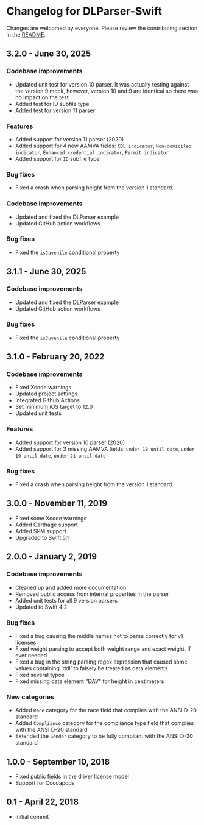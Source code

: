 # Changelog for DLParser-Swift

Changes are welcomed by everyone. Please review the contributing section in the [README](README.md).

## 3.2.0 - June 30, 2025

### Codebase improvements
* Updated unit test for version 10 parser. It was actually testing against the version 9 mock, however, version 10 and 9 are identical so there was no impact on the test
* Added test for ID subfile type
* Added test for version 11 parser

### Features
* Added support for version 11 parser (2020)
* Added support for 4 new AAMVA fields: `CDL indicator`, `Non-domiciled indicator`, `Enhanced credential indicator`, `Permit indicator`
* Added support for `ID` subfile type

### Bug fixes
* Fixed a crash when parsing height from the version 1 standard.

### Codebase improvements
* Updated and fixed the DLParser example
* Updated GitHub action workflows

### Bug fixes
* Fixed the `isJuvenile` conditional property

## 3.1.1 - June 30, 2025

### Codebase improvements
* Updated and fixed the DLParser example
* Updated GitHub action workflows

### Bug fixes
* Fixed the `isJuvenile` conditional property

## 3.1.0 - February 20, 2022

### Codebase improvements
* Fixed Xcode warnings
* Updated project settings
* Integrated Github Actions
* Set minimum iOS target to 12.0
* Updated unit tests

### Features
* Added support for version 10 parser (2020)
* Added support for 3 missing AAMVA fields: `under 18 until date`, `under 19 until date`, `under 21 until date`

### Bug fixes
* Fixed a crash when parsing height from the version 1 standard.

## 3.0.0 - November 11, 2019
* Fixed some Xcode warnings
* Added Carthage support
* Added SPM support
* Upgraded to Swift 5.1

## 2.0.0 - January 2, 2019

### Codebase improvements
* Cleaned up and added more documentation
* Removed public access from internal properties in the parser
* Added unit tests for all 9 version parsers
* Updated to Swift 4.2

### Bug fixes
* Fixed a bug causing the middle names not to parse correctly for v1 licenses
* Fixed weight parsing to accept both weight range and exact weight, if ever needed
* Fixed a bug in the string parsing regex expression that caused some values containing 'ddl' to falsely be treated as data elements
* Fixed several typos
* Fixed missing data element "DAV" for height in centimeters

### New categories

* Added `Race` category for the race field that complies with the ANSI D-20 standard
* Added `Compliance` category for the compliance type field that complies with the ANSI D-20 standard
* Extended the `Gender` category to be fully compliant with the ANSI D-20 standard

## 1.0.0 - September 10, 2018
* Fixed public fields in the driver license model
* Support for Cocoapods

## 0.1 - April 22, 2018
* Initial commit
